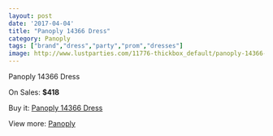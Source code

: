 ```yaml
---
layout: post
date: '2017-04-04'
title: "Panoply 14366 Dress"
category: Panoply
tags: ["brand","dress","party","prom","dresses"]
image: http://www.lustparties.com/11776-thickbox_default/panoply-14366-dress.jpg
---
```

Panoply 14366 Dress

On Sales: **$418**
<a href="https://www.lustparties.com/en/panoply/4252-panoply-14366-dress.html"><amp-img layout="responsive" width="600" height="600" src="//www.lustparties.com/11776-thickbox_default/panoply-14366-dress.jpg" alt="Panoply 14366 Dress 0" /></a>
<a href="https://www.lustparties.com/en/panoply/4252-panoply-14366-dress.html"><amp-img layout="responsive" width="600" height="600" src="//www.lustparties.com/11777-thickbox_default/panoply-14366-dress.jpg" alt="Panoply 14366 Dress 1" /></a>

Buy it: [Panoply 14366 Dress](https://www.lustparties.com/en/panoply/4252-panoply-14366-dress.html "Panoply 14366 Dress")

View more: [Panoply](https://www.lustparties.com/en/21-panoply "Panoply")